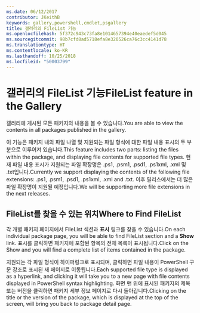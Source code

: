```yaml
---
ms.date: 06/12/2017
contributor: JKeithB
keywords: gallery,powershell,cmdlet,psgallery
title: 갤러리의 FileList 기능
ms.openlocfilehash: 5f372c943c73fa8e1014657394e40eaedef5d045
ms.sourcegitcommit: 98b7cfd8ad5718efa8e320526ca76c3cc4141d78
ms.translationtype: HT
ms.contentlocale: ko-KR
ms.lasthandoff: 10/25/2018
ms.locfileid: "50003799"
---
```

# <a name="filelist-feature-in-the-gallery"></a><span data-ttu-id="b5b04-103">갤러리의 FileList 기능</span><span class="sxs-lookup"><span data-stu-id="b5b04-103">FileList feature in the Gallery</span></span>

<span data-ttu-id="b5b04-104">갤러리에 게시된 모든 패키지의 내용을 볼 수 있습니다.</span><span class="sxs-lookup"><span data-stu-id="b5b04-104">You are able to view the contents in all packages published in the gallery.</span></span>

<span data-ttu-id="b5b04-105">이 기능은 패키지 내의 파일 나열 및 지원되는 파일 형식에 대한 파일 내용 표시의 두 부분으로 이루어져 있습니다.</span><span class="sxs-lookup"><span data-stu-id="b5b04-105">This feature includes two parts: listing the files within the package, and displaying file contents for supported file types.</span></span> <span data-ttu-id="b5b04-106">현재 파일 내용 표시가 지원되는 파일 확장명은 .ps1, .psm1, .psd1, .ps1xml, .xml 및 .txt입니다.</span><span class="sxs-lookup"><span data-stu-id="b5b04-106">Currently we support displaying the contents of the following file extensions: .ps1, .psm1, .psd1, .ps1xml, .xml and .txt.</span></span> <span data-ttu-id="b5b04-107">이후 릴리스에서는 더 많은 파일 확장명이 지원될 예정입니다.</span><span class="sxs-lookup"><span data-stu-id="b5b04-107">We will be supporting more file extensions in the next releases.</span></span>

## <a name="where-to-find-filelist"></a><span data-ttu-id="b5b04-108">FileList를 찾을 수 있는 위치</span><span class="sxs-lookup"><span data-stu-id="b5b04-108">Where to Find FileList</span></span>

<span data-ttu-id="b5b04-109">각 개별 패키지 페이지에서 FileList 섹션과 **표시** 링크를 찾을 수 있습니다.</span><span class="sxs-lookup"><span data-stu-id="b5b04-109">On each individual package page, you will be able to find FileList section and a **Show** link.</span></span> <span data-ttu-id="b5b04-110">표시를 클릭하면 패키지에 포함된 항목의 전체 목록이 표시됩니다.</span><span class="sxs-lookup"><span data-stu-id="b5b04-110">Click on the Show and you will find a complete list of items contained in the package.</span></span>

<span data-ttu-id="b5b04-111">지원되는 각 파일 형식이 하이퍼링크로 표시되며, 클릭하면 파일 내용이 PowerShell 구문 강조로 표시된 새 페이지로 이동됩니다.</span><span class="sxs-lookup"><span data-stu-id="b5b04-111">Each supported file type is displayed as a hyperlink, and clicking it will take you to a new page with file contents displayed in PowerShell syntax highlighting.</span></span> <span data-ttu-id="b5b04-112">화면 맨 위에 표시된 패키지의 제목 또는 버전을 클릭하면 패키지 세부 정보 페이지로 다시 돌아갑니다.</span><span class="sxs-lookup"><span data-stu-id="b5b04-112">Clicking on the title or the version of the package, which is displayed at the top of the screen, will bring you back to package detail page.</span></span>
